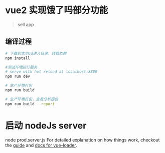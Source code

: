 # vue2 实现饿了吗部分功能

> sell app

## 编译过程

``` bash
# 下载到本地cd进入目录，转载依赖
npm install

#测试环境运行服务
# serve with hot reload at localhost:8800
npm run dev

# 生产环境打包
npm run build

# 生产环境打包，查看分析报告
npm run build --report
```
# 启动 nodeJs server
node prod.server.js
For detailed explanation on how things work, checkout the [guide](http://vuejs-templates.github.io/webpack/) and [docs for vue-loader](http://vuejs.github.io/vue-loader).
